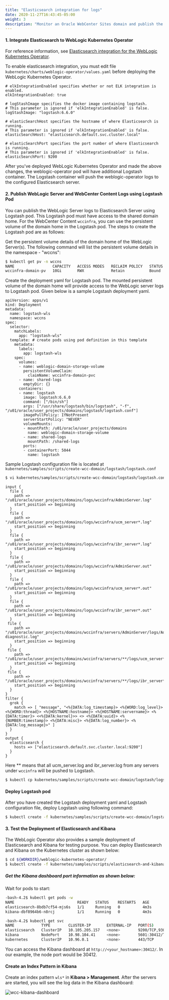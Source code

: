 ```yaml
---
title: "Elasticsearch integration for logs"
date: 2020-11-27T16:43:45-05:00
weight: 3
description: "Monitor an Oracle WebCenter Sites domain and publish the WebLogic Server logs to Elasticsearch."
---
```


#### 1. Integrate Elasticsearch to WebLogic Kubernetes Operator 

For reference information, see [Elasticsearch integration for the WebLogic Kubernetes Operator](https://oracle.github.io/weblogic-kubernetes-operator/samples/simple/elastic-stack/).

To enable elasticsearch integration, you must edit file `kubernetes/charts/weblogic-operator/values.yaml` before deploying the WebLogic Kubernetes Operator.

```
# elkIntegrationEnabled specifies whether or not ELK integration is enabled.                                            
elkIntegrationEnabled: true                                                                                             
                                                                                                                        
# logStashImage specifies the docker image containing logstash.                                                         
# This parameter is ignored if 'elkIntegrationEnabled' is false.                                                        
logStashImage: "logstash:6.6.0"                                                                                         
                                                                                                                        
# elasticSearchHost specifies the hostname of where Elasticsearch is running.                                           
# This parameter is ignored if 'elkIntegrationEnabled' is false.                                                        
elasticSearchHost: "elasticsearch.default.svc.cluster.local"                                                            
                                                                                                                        
# elasticSearchPort specifies the port number of where Elasticsearch is running.                                        
# This parameter is ignored if 'elkIntegrationEnabled' is false.                                                        
elasticSearchPort: 9200
```  

After you've deployed WebLogic Kubernetes Operator and made the above changes, the weblogic-operator pod will have additional Logstash container. The Logstash container will push the weblogic-operator logs to the configured Elasticsearch server.

#### 2. Publish WebLogic Server and WebCenter Content Logs using Logstash Pod

You can publish the WebLogic Server logs to Elasticsearch Server using Logstash pod. This Logstash pod must have access to the
shared domain home. For the WebCenter Content `wccinfra`, you can use the persistent volume of the domain home in the Logstash pod.
The steps to create the Logstash pod are as follows:

Get the persistent volume details of the domain home of the WebLogic Server(s). The following command will list the persistent volume details in the namespace - "wccns":
```bash
$ kubectl get pv -n wccns
NAME                 CAPACITY   ACCESS MODES   RECLAIM POLICY   STATUS   CLAIM                       STORAGECLASS                    REASON   AGE
wccinfra-domain-pv   10Gi       RWX            Retain           Bound    wccns/wccinfra-domain-pvc   wccinfra-domain-storage-class            33d

```
Create the deployment yaml for Logstash pod. The mounted persistent volume of the domain home will provide access to the WebLogic server logs to Logstash pod. Given below is a sample Logstash deployment yaml. 
```
apiVersion: apps/v1
kind: Deployment
metadata:
  name: logstash-wls
  namespace: wccns
spec:
  selector:
    matchLabels:
      app: "logstash-wls"
  template: # create pods using pod definition in this template
    metadata:
      labels:
        app: logstash-wls
    spec:
      volumes:
      - name: weblogic-domain-storage-volume
        persistentVolumeClaim:
          claimName: wccinfra-domain-pvc
      - name: shared-logs
        emptyDir: {}
      containers:
      - name: logstash
        image: logstash:6.6.0
        command: ["/bin/sh"]
        args: ["/usr/share/logstash/bin/logstash", "-f", "/u01/oracle/user_projects/domains/logstash/logstash.conf"]
        imagePullPolicy: IfNotPresent
        serverStartPolicy: "NEVER"
        volumeMounts:
        - mountPath: /u01/oracle/user_projects/domains
          name: weblogic-domain-storage-volume
        - name: shared-logs
          mountPath: /shared-logs
        ports:
        - containerPort: 5044
          name: logstash
```

Sample Logstash configuration file is located at `kubernetes/samples/scripts/create-wcc-domain/logstash/logstash.conf`
```bash
$ vi kubernetes/samples/scripts/create-wcc-domain/logstash/logstash.conf
```
```
input {
  file {
    path => "/u01/oracle/user_projects/domains/logs/wccinfra/AdminServer.log"
    start_position => beginning
  }
  file {
    path => "/u01/oracle/user_projects/domains/logs/wccinfra/ucm_server*.log"
    start_position => beginning
  }
  file {
    path => "/u01/oracle/user_projects/domains/logs/wccinfra/ibr_server*.log"
    start_position => beginning
  }
  file {
    path => "/u01/oracle/user_projects/domains/logs/wccinfra/AdminServer.out"
    start_position => beginning
  }
  file {
    path => "/u01/oracle/user_projects/domains/logs/wccinfra/ucm_server*.out"
    start_position => beginning
  }
  file {
    path => "/u01/oracle/user_projects/domains/logs/wccinfra/ibr_server*.out"
    start_position => beginning
  }
 file {
    path => "/u01/oracle/user_projects/domains/wccinfra/servers/AdminServer/logs/AdminServer-diagnostic.log"
    start_position => beginning
  }
 file {
    path => "/u01/oracle/user_projects/domains/wccinfra/servers/**/logs/ucm_server*.log"
    start_position => beginning
  }
 file {
    path => "/u01/oracle/user_projects/domains/wccinfra/servers/**/logs/ibr_server*.log"
    start_position => beginning
  }
}
filter {
  grok {
    match => [ "message", "<%{DATA:log_timestamp}> <%{WORD:log_level}> <%{WORD:thread}> <%{HOSTNAME:hostname}> <%{HOSTNAME:servername}> <%{DATA:timer}> <<%{DATA:kernel}>> <> <%{DATA:uuid}> <%{NUMBER:timestamp}> <%{DATA:misc}> <%{DATA:log_number}> <%{DATA:log_message}>" ]
  }
}
output {
  elasticsearch {
    hosts => ["elasticsearch.default.svc.cluster.local:9200"]
  }
}
```
Here ** means that all ucm_server.log and ibr_server.log from any servers under `wccinfra` will be pushed to Logstash.
```bash
$ kubectl cp kubernetes/samples/scripts/create-wcc-domain/logstash/logstash.conf wccns/wccinfra-adminserver:/u01/oracle/user_projects/domains/logstash/logstash.conf
```
#### Deploy Logstash pod

After you have created the Logstash deployment yaml and Logstash configuration file, deploy Logstash using following command:

```bash
$ kubectl create -f kubernetes/samples/scripts/create-wcc-domain/logstash/logstash.yaml
```

#### 3. Test the Deployment of Elasticsearch and Kibana

The WebLogic Operator also provides a sample deployment of Elasticsearch and Kibana for testing purpose. You can deploy Elasticsearch and Kibana on the Kubernetes cluster as shown below:
```bash
$ cd ${WORKDIR}/weblogic-kubernetes-operator/
$ kubectl create -f kubernetes/samples/scripts/elasticsearch-and-kibana/elasticsearch_and_kibana.yaml
```
##### Get the Kibana dashboard port information as shown below:

Wait for pods to start:
```bash
-bash-4.2$ kubectl get pods -w
NAME                            READY   STATUS    RESTARTS   AGE
elasticsearch-8bdb7cf54-mjs6s   1/1     Running   0          4m3s
kibana-dbf8964b6-n8rcj          1/1     Running   0          4m3s
```

```bash
-bash-4.2$ kubectl get svc
NAME            TYPE        CLUSTER-IP       EXTERNAL-IP   PORT(S)             AGE
elasticsearch   ClusterIP   10.105.205.157   <none>        9200/TCP,9300/TCP   10d
kibana          NodePort    10.98.104.41     <none>        5601:30412/TCP      10d
kubernetes      ClusterIP   10.96.0.1        <none>        443/TCP             42d
```
You can access the Kibana dashboard at `http://<your_hostname>:30412/`. In our example, the node port would be 30412.

#### Create an Index Pattern in Kibana  
Create an index pattern `wls*` in **Kibana > Management**. After the servers are started, you will see the log data in the Kibana dashboard:

![wcc-kibana-dashboard](images/wcc-kibana-dashboard.png)
